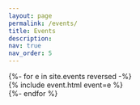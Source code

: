 ```yaml
---
layout: page
permalink: /events/
title: Events
description: 
nav: true
nav_order: 5
---
```

<div class="events">
    <!-- events are sorted by filename (reverse order) -->
    {%- for e in site.events reversed -%}
        <div class="event">
	        {% include event.html event=e %}
        </div>
    {%- endfor %}
</div>